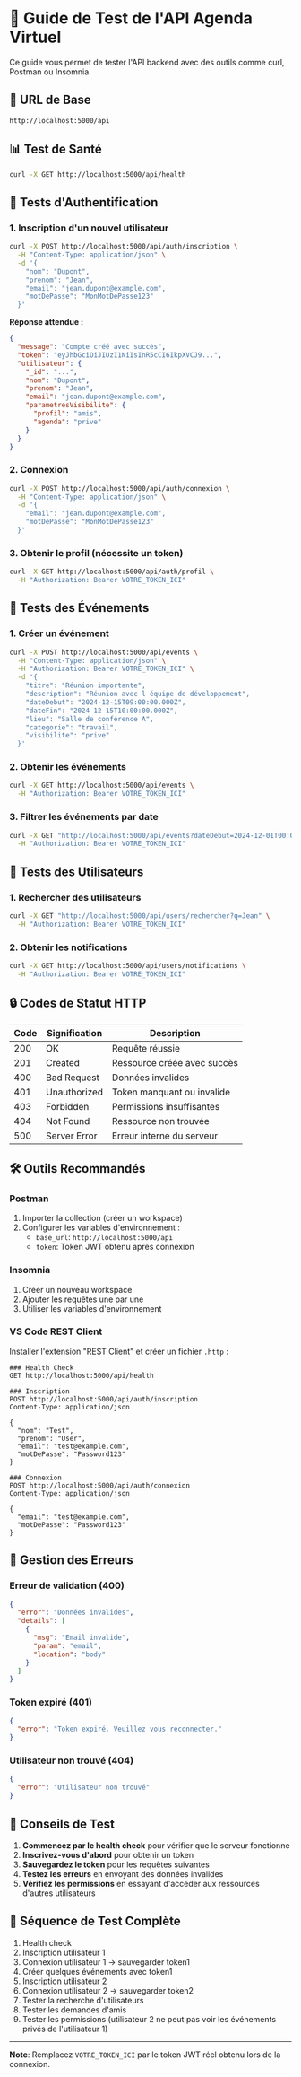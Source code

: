# 🧪 Guide de Test de l'API Agenda Virtuel

Ce guide vous permet de tester l'API backend avec des outils comme curl, Postman ou Insomnia.

## 🔗 URL de Base
```
http://localhost:5000/api
```

## 📊 Test de Santé
```bash
curl -X GET http://localhost:5000/api/health
```

## 🔐 Tests d'Authentification

### 1. Inscription d'un nouvel utilisateur
```bash
curl -X POST http://localhost:5000/api/auth/inscription \
  -H "Content-Type: application/json" \
  -d '{
    "nom": "Dupont",
    "prenom": "Jean",
    "email": "jean.dupont@example.com",
    "motDePasse": "MonMotDePasse123"
  }'
```

**Réponse attendue :**
```json
{
  "message": "Compte créé avec succès",
  "token": "eyJhbGciOiJIUzI1NiIsInR5cCI6IkpXVCJ9...",
  "utilisateur": {
    "_id": "...",
    "nom": "Dupont",
    "prenom": "Jean",
    "email": "jean.dupont@example.com",
    "parametresVisibilite": {
      "profil": "amis",
      "agenda": "prive"
    }
  }
}
```

### 2. Connexion
```bash
curl -X POST http://localhost:5000/api/auth/connexion \
  -H "Content-Type: application/json" \
  -d '{
    "email": "jean.dupont@example.com",
    "motDePasse": "MonMotDePasse123"
  }'
```

### 3. Obtenir le profil (nécessite un token)
```bash
curl -X GET http://localhost:5000/api/auth/profil \
  -H "Authorization: Bearer VOTRE_TOKEN_ICI"
```

## 📅 Tests des Événements

### 1. Créer un événement
```bash
curl -X POST http://localhost:5000/api/events \
  -H "Content-Type: application/json" \
  -H "Authorization: Bearer VOTRE_TOKEN_ICI" \
  -d '{
    "titre": "Réunion importante",
    "description": "Réunion avec l équipe de développement",
    "dateDebut": "2024-12-15T09:00:00.000Z",
    "dateFin": "2024-12-15T10:00:00.000Z",
    "lieu": "Salle de conférence A",
    "categorie": "travail",
    "visibilite": "prive"
  }'
```

### 2. Obtenir les événements
```bash
curl -X GET http://localhost:5000/api/events \
  -H "Authorization: Bearer VOTRE_TOKEN_ICI"
```

### 3. Filtrer les événements par date
```bash
curl -X GET "http://localhost:5000/api/events?dateDebut=2024-12-01T00:00:00.000Z&dateFin=2024-12-31T23:59:59.999Z" \
  -H "Authorization: Bearer VOTRE_TOKEN_ICI"
```

## 👥 Tests des Utilisateurs

### 1. Rechercher des utilisateurs
```bash
curl -X GET "http://localhost:5000/api/users/rechercher?q=Jean" \
  -H "Authorization: Bearer VOTRE_TOKEN_ICI"
```

### 2. Obtenir les notifications
```bash
curl -X GET http://localhost:5000/api/users/notifications \
  -H "Authorization: Bearer VOTRE_TOKEN_ICI"
```

## 🔒 Codes de Statut HTTP

| Code | Signification | Description |
|------|--------------|-------------|
| 200  | OK           | Requête réussie |
| 201  | Created      | Ressource créée avec succès |
| 400  | Bad Request  | Données invalides |
| 401  | Unauthorized | Token manquant ou invalide |
| 403  | Forbidden    | Permissions insuffisantes |
| 404  | Not Found    | Ressource non trouvée |
| 500  | Server Error | Erreur interne du serveur |

## 🛠️ Outils Recommandés

### Postman
1. Importer la collection (créer un workspace)
2. Configurer les variables d'environnement :
   - `base_url`: `http://localhost:5000/api`
   - `token`: Token JWT obtenu après connexion

### Insomnia
1. Créer un nouveau workspace
2. Ajouter les requêtes une par une
3. Utiliser les variables d'environnement

### VS Code REST Client
Installer l'extension "REST Client" et créer un fichier `.http` :

```http
### Health Check
GET http://localhost:5000/api/health

### Inscription
POST http://localhost:5000/api/auth/inscription
Content-Type: application/json

{
  "nom": "Test",
  "prenom": "User",
  "email": "test@example.com",
  "motDePasse": "Password123"
}

### Connexion
POST http://localhost:5000/api/auth/connexion
Content-Type: application/json

{
  "email": "test@example.com",
  "motDePasse": "Password123"
}
```

## 🚨 Gestion des Erreurs

### Erreur de validation (400)
```json
{
  "error": "Données invalides",
  "details": [
    {
      "msg": "Email invalide",
      "param": "email",
      "location": "body"
    }
  ]
}
```

### Token expiré (401)
```json
{
  "error": "Token expiré. Veuillez vous reconnecter."
}
```

### Utilisateur non trouvé (404)
```json
{
  "error": "Utilisateur non trouvé"
}
```

## 📝 Conseils de Test

1. **Commencez par le health check** pour vérifier que le serveur fonctionne
2. **Inscrivez-vous d'abord** pour obtenir un token
3. **Sauvegardez le token** pour les requêtes suivantes
4. **Testez les erreurs** en envoyant des données invalides
5. **Vérifiez les permissions** en essayant d'accéder aux ressources d'autres utilisateurs

## 🔄 Séquence de Test Complète

1. Health check
2. Inscription utilisateur 1
3. Connexion utilisateur 1 → sauvegarder token1
4. Créer quelques événements avec token1
5. Inscription utilisateur 2
6. Connexion utilisateur 2 → sauvegarder token2
7. Tester la recherche d'utilisateurs
8. Tester les demandes d'amis
9. Tester les permissions (utilisateur 2 ne peut pas voir les événements privés de l'utilisateur 1)

---

**Note**: Remplacez `VOTRE_TOKEN_ICI` par le token JWT réel obtenu lors de la connexion.